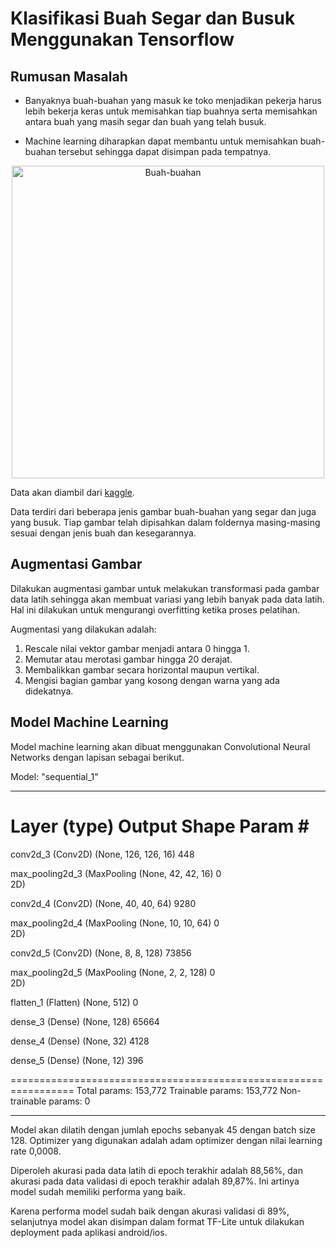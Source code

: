 # Klasifikasi Buah Segar dan Busuk Menggunakan Tensorflow

## Rumusan Masalah
* Banyaknya buah-buahan yang masuk ke toko menjadikan pekerja harus lebih bekerja keras untuk memisahkan tiap buahnya serta memisahkan antara buah yang masih segar dan buah yang telah busuk. 

* Machine learning diharapkan dapat membantu untuk memisahkan buah-buahan tersebut sehingga dapat disimpan pada tempatnya.

<p align="center">
  <img src="https://www.eitfood.eu/files/_1200x590_crop_center-center_none/fruits.jpg" alt="Buah-buahan" width="500">
</p>

Data akan diambil dari [kaggle](https://www.kaggle.com/datasets/raghavrpotdar/fresh-and-stale-images-of-fruits-and-vegetables?select=ImageLabels.txt).

Data terdiri dari beberapa jenis gambar buah-buahan yang segar dan juga yang busuk. Tiap gambar telah dipisahkan dalam foldernya masing-masing sesuai dengan jenis buah dan kesegarannya.

## Augmentasi Gambar
Dilakukan augmentasi gambar untuk melakukan transformasi pada gambar data latih sehingga akan membuat variasi yang lebih banyak pada data latih. Hal ini dilakukan untuk mengurangi overfitting ketika proses pelatihan.

Augmentasi yang dilakukan adalah:
1. Rescale nilai vektor gambar menjadi antara 0 hingga 1.
2. Memutar atau merotasi gambar hingga 20 derajat.
3. Membalikkan gambar secara horizontal maupun vertikal.
4. Mengisi bagian gambar yang kosong dengan warna yang ada didekatnya.

## Model Machine Learning
Model machine learning akan dibuat menggunakan Convolutional Neural Networks dengan lapisan sebagai berikut.

Model: "sequential_1"
_________________________________________________________________
 Layer (type)                Output Shape              Param #   
=================================================================
 conv2d_3 (Conv2D)           (None, 126, 126, 16)      448       
                                                                 
 max_pooling2d_3 (MaxPooling  (None, 42, 42, 16)       0         
 2D)                                                             
                                                                 
 conv2d_4 (Conv2D)           (None, 40, 40, 64)        9280      
                                                                 
 max_pooling2d_4 (MaxPooling  (None, 10, 10, 64)       0         
 2D)                                                             
                                                                 
 conv2d_5 (Conv2D)           (None, 8, 8, 128)         73856     
                                                                 
 max_pooling2d_5 (MaxPooling  (None, 2, 2, 128)        0         
 2D)                                                             
                                                                 
 flatten_1 (Flatten)         (None, 512)               0         
                                                                 
 dense_3 (Dense)             (None, 128)               65664     
                                                                 
 dense_4 (Dense)             (None, 32)                4128      
                                                                 
 dense_5 (Dense)             (None, 12)                396       
                                                                 
=================================================================
Total params: 153,772
Trainable params: 153,772
Non-trainable params: 0
_________________________________________________________________

Model akan dilatih dengan jumlah epochs sebanyak 45 dengan batch size 128. Optimizer yang digunakan adalah adam optimizer dengan nilai learning rate 0,0008.

Diperoleh akurasi pada data latih di epoch terakhir adalah 88,56%, dan akurasi pada data validasi di epoch terakhir adalah 89,87%. Ini artinya model sudah memiliki performa yang baik.

Karena performa model sudah baik dengan akurasi validasi di 89%, selanjutnya model akan disimpan dalam format TF-Lite untuk dilakukan deployment pada aplikasi android/ios.

